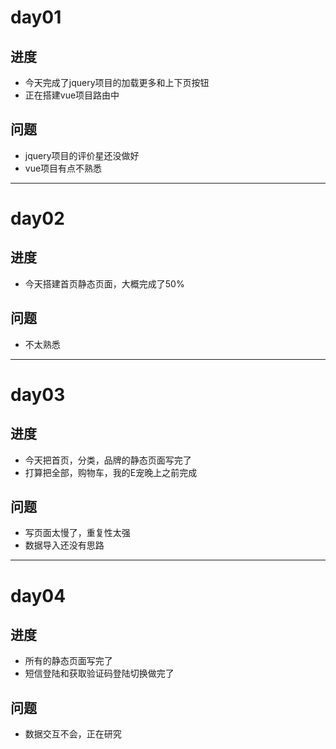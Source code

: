 # day01
## 进度
 - 今天完成了jquery项目的加载更多和上下页按钮
 - 正在搭建vue项目路由中

## 问题
 - jquery项目的评价星还没做好
 - vue项目有点不熟悉


----------
# day02
## 进度
 - 今天搭建首页静态页面，大概完成了50%

## 问题
 - 不太熟悉


----------
# day03
## 进度
 - 今天把首页，分类，品牌的静态页面写完了
 - 打算把全部，购物车，我的E宠晚上之前完成

## 问题
 - 写页面太慢了，重复性太强
 - 数据导入还没有思路


----------
# day04
## 进度
 - 所有的静态页面写完了
 - 短信登陆和获取验证码登陆切换做完了
## 问题
 - 数据交互不会，正在研究



